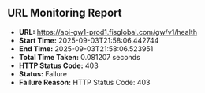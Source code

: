 ## URL Monitoring Report

- **URL:** https://api-gw1-prod1.fisglobal.com/gw/v1/health
- **Start Time:** 2025-09-03T21:58:06.442744
- **End Time:** 2025-09-03T21:58:06.523951
- **Total Time Taken:** 0.081207 seconds
- **HTTP Status Code:** 403
- **Status:** Failure
- **Failure Reason:** HTTP Status Code: 403
